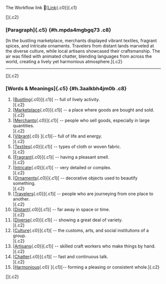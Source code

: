 The Workflow link
👏[[Link](https://www.google.com/url?q=http://www.google.com&sa=D&source=editors&ust=1760204566813066&usg=AOvVaw02-UeVaNNX8FREAKt_HcOG){.c0}]{.c1}

[]{.c2}

### [Paragraph]{.c5} {#h.mpda4mgbgq73 .c8}

[In the bustling marketplace, merchants displayed vibrant textiles,
fragrant spices, and intricate ornaments. Travelers from distant lands
marveled at the diverse culture, while local artisans showcased their
craftsmanship. The air was filled with animated chatter, blending
languages from across the world, creating a lively yet harmonious
atmosphere.]{.c2}

------------------------------------------------------------------------

[]{.c2}

### [Words & Meanings]{.c5} {#h.3aalkbh4jm0b .c8}

1.  [[Bustling](https://www.google.com/url?q=http://www.google.com&sa=D&source=editors&ust=1760204566814558&usg=AOvVaw26IKixlLVZ8q6XFVQ3CYAk){.c0}]{.c1}[ --
    full of lively activity.\
    ]{.c2}
2.  [[Marketplace](https://www.google.com/url?q=http://www.google.com&sa=D&source=editors&ust=1760204566814814&usg=AOvVaw3gddx5TO0Af1K1wh6QFdKZ){.c0}]{.c1}[ --
    a place where goods are bought and sold.\
    ]{.c2}
3.  [[Merchants](https://www.google.com/url?q=http://www.google.com&sa=D&source=editors&ust=1760204566815035&usg=AOvVaw346K9zsN-UjSNgv22H6geX){.c0}]{.c1}[ --
    people who sell goods, especially in large quantities.\
    ]{.c2}
4.  [[Vibrant](https://www.google.com/url?q=http://www.google.com&sa=D&source=editors&ust=1760204566815275&usg=AOvVaw1zokxoAp1ebf7VivOMo0qb){.c0}
    ]{.c1}[-- full of life and energy.\
    ]{.c2}
5.  [[Textiles](https://www.google.com/url?q=http://www.google.com&sa=D&source=editors&ust=1760204566815476&usg=AOvVaw20Abw1dSfsl8w6UO5HSFLt){.c0}]{.c1}[ --
    types of cloth or woven fabric.\
    ]{.c2}
6.  [[Fragrant](https://www.google.com/url?q=http://www.google.com&sa=D&source=editors&ust=1760204566815684&usg=AOvVaw304LGdUwQWUqzO8F79OqIV){.c0}]{.c1}[ --
    having a pleasant smell.\
    ]{.c2}
7.  [[Intricate](https://www.google.com/url?q=http://www.google.com&sa=D&source=editors&ust=1760204566815864&usg=AOvVaw3nOveJB3uSwL-w6GGBQ5fi){.c0}]{.c1}[ --
    very detailed or complex.\
    ]{.c2}
8.  [[Ornaments](https://www.google.com/url?q=http://www.google.com&sa=D&source=editors&ust=1760204566816035&usg=AOvVaw0UyVTVaJpvuavL_XWpZP3Z){.c0}]{.c1}[ --
    decorative objects used to beautify something.\
    ]{.c2}
9.  [[Travelers](https://www.google.com/url?q=http://www.google.com&sa=D&source=editors&ust=1760204566816266&usg=AOvVaw3ypB1lXdZLDA4hChn9PtMj){.c0}]{.c1}[ --
    people who are journeying from one place to another.\
    ]{.c2}
10. [[Distant](https://www.google.com/url?q=http://www.google.com&sa=D&source=editors&ust=1760204566816722&usg=AOvVaw0ilMlTDztqXkaSx5TuNFS2){.c0}]{.c1}[ --
    far away in space or time.\
    ]{.c2}
11. [[Diverse](https://www.google.com/url?q=http://www.google.com&sa=D&source=editors&ust=1760204566817306&usg=AOvVaw0OIeRE5Aunu40p32fPbsRQ){.c0}]{.c1}[ --
    showing a great deal of variety.\
    ]{.c2}
12. [[Culture](https://www.google.com/url?q=http://www.google.com&sa=D&source=editors&ust=1760204566817496&usg=AOvVaw1mb-84yMDXs6hY3uochuiC){.c0}]{.c1}[ --
    the customs, arts, and social institutions of a group.\
    ]{.c2}
13. [[Artisans](https://www.google.com/url?q=http://www.google.com&sa=D&source=editors&ust=1760204566817711&usg=AOvVaw3LtkCg84PPKFrhEitSGQVZ){.c0}]{.c1}[ --
    skilled craft workers who make things by hand.\
    ]{.c2}
14. [[Chatter](https://www.google.com/url?q=http://www.google.com&sa=D&source=editors&ust=1760204566818023&usg=AOvVaw0mN7MkTk7OqozO0DPpfG44){.c0}]{.c1}[ --
    fast and continuous talk.\
    ]{.c2}
15. [[Harmonious](https://www.google.com/url?q=http://www.google.com&sa=D&source=editors&ust=1760204566818461&usg=AOvVaw0aKtoSeAdb9jZVUerI1_cz){.c0}
    ]{.c1}[-- forming a pleasing or consistent whole.]{.c2}

[]{.c2}
